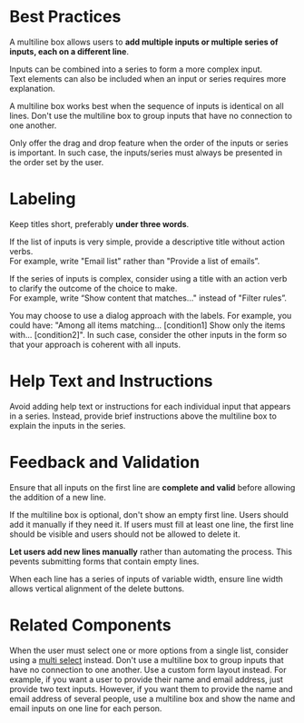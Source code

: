 # Best Practices

A multiline box allows users to **add multiple inputs or multiple series of inputs, each on a different line**.

Inputs can be combined into a series to form a more complex input.  
Text elements can also be included when an input or series requires more explanation.

A multiline box works best when the sequence of inputs is identical on all lines. 
Don't use the multiline box to group inputs that have no connection to one another.    

Only offer the drag and drop feature when the order of the inputs or series is important.
In such case, the inputs/series must always be presented in the order set by the user.

# Labeling

Keep titles short, preferably **under three words**.  

If the list of inputs is very simple, provide a descriptive title without action verbs.  
For example, write "Email list" rather than "Provide a list of emails”.

If the series of inputs is complex, consider using a title with an action verb to clarify the outcome of the choice to make.  
For example, write “Show content that matches..." instead of "Filter rules”. 

You may choose to use a dialog approach with the labels. For example, you could have: "Among all items matching... [condition1] Show only the items with... [condition2]". In such case, consider the other inputs in the form so that your approach is coherent with all inputs.

# Help Text and Instructions

Avoid adding help text or instructions for each individual input that appears in a series. 
Instead, provide brief instructions above the multiline box to explain the inputs in the series.

# Feedback and Validation

Ensure that all inputs on the first line are **complete and valid** before allowing the addition of a new line. 

If the multiline box is optional, don't show an empty first line. Users should add it manually if they need it. 
If users must fill at least one line, the first line should be visible and users should not be allowed to delete it. 

**Let users add new lines manually** rather than automating the process. This pevents submitting forms that contain empty lines.

When each line has a series of inputs of variable width, ensure line width allows vertical alignment of the delete buttons.

# Related Components

When the user must select one or more options from a single list, consider using a [multi select](https://plasma.coveo.com/form/MultiSelect) instead.
Don't use a multiline box to group inputs that have no connection to one another. Use a custom form layout instead. For example, if you want a user to provide their name and email address, just provide two text inputs. However, if you want them to provide the name and email address of several people, use a multiline box and show the name and email inputs on one line for each person.
